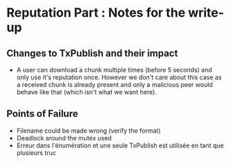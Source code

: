 # Reputation Part : Notes for the write-up

## Changes to TxPublish and their impact
- A user can download a chunk multiple times (before 5 seconds) and only use it's reputation once. However we don't care about this case as a received chunk is already present and only a malicious peer would behave like that (which isn't what we want here).

## Points of Failure
- Filename could be made wrong (verify the format)
- Deadlock around the mutex used
- Erreur dans l'énumération et une seule TxPublish est utilisée en tant que plusieurs truc